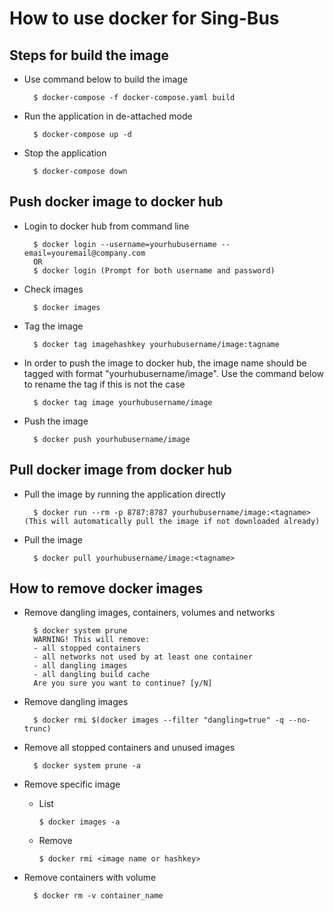 # How to use docker for Sing-Bus

## Steps for build the image

* Use command below to build the image

        $ docker-compose -f docker-compose.yaml build

* Run the application in de-attached mode

        $ docker-compose up -d

* Stop the application

        $ docker-compose down

## Push docker image to docker hub

* Login to docker hub from command line

        $ docker login --username=yourhubusername --email=youremail@company.com
        OR
        $ docker login (Prompt for both username and password)

* Check images

        $ docker images

* Tag the image

        $ docker tag imagehashkey yourhubusername/image:tagname

* In order to push the image to docker hub, the image name should be tagged with format "yourhubusername/image". Use the command below to rename the tag if this is not the case

        $ docker tag image yourhubusername/image

* Push the image

        $ docker push yourhubusername/image

## Pull docker image from docker hub

* Pull the image by running the application directly

        $ docker run --rm -p 8787:8787 yourhubusername/image:<tagname> (This will automatically pull the image if not downloaded already)

* Pull the image

        $ docker pull yourhubusername/image:<tagname>

## How to remove docker images

* Remove dangling images, containers, volumes and networks

        $ docker system prune
        WARNING! This will remove:
        - all stopped containers
        - all networks not used by at least one container
        - all dangling images
        - all dangling build cache
        Are you sure you want to continue? [y/N]

* Remove dangling images

        $ docker rmi $(docker images --filter "dangling=true" -q --no-trunc)

* Remove all stopped containers and unused images

        $ docker system prune -a

* Remove specific image

  * List

        $ docker images -a

  * Remove

        $ docker rmi <image name or hashkey>

* Remove containers with volume

        $ docker rm -v container_name